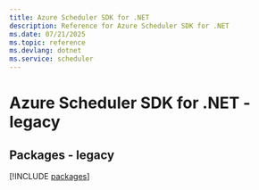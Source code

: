 ```yaml
---
title: Azure Scheduler SDK for .NET
description: Reference for Azure Scheduler SDK for .NET
ms.date: 07/21/2025
ms.topic: reference
ms.devlang: dotnet
ms.service: scheduler
---
```

# Azure Scheduler SDK for .NET - legacy
## Packages - legacy
[!INCLUDE [packages](scheduler-index.md)]